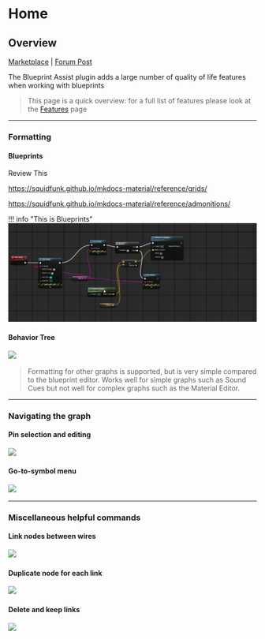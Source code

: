 # Home

## Overview

[Marketplace](https://www.unrealengine.com/marketplace/en-US/product/blueprint-assist) | [Forum Post](https://forums.unrealengine.com/t/blueprint-assist-plugin/214123)

The Blueprint Assist plugin adds a large number of quality of life features when working with blueprints

> This page is a quick overview: for a full list of features please look at the [Features](https://github.com/fpwong/BlueprintAssistWiki/wiki/Features) page

***
### Formatting
#### Blueprints

Review This

https://squidfunk.github.io/mkdocs-material/reference/grids/

https://squidfunk.github.io/mkdocs-material/reference/admonitions/

!!! info "This is Blueprints"
    ![](img/blueprint1.gif)

#### Behavior Tree
![](https://i.imgur.com/KYE8Sl5.gif)

> Formatting for other graphs is supported, but is very simple compared to the blueprint editor. Works well for simple graphs such as Sound Cues but not well for complex graphs such as the Material Editor.

***
### Navigating the graph

#### Pin selection and editing
![](https://i.imgur.com/nWEYjGq.gif)

#### Go-to-symbol menu
![](https://i.imgur.com/O201yCf.png)

***
### Miscellaneous helpful commands

#### Link nodes between wires
![](https://i.imgur.com/wqGY1sS.gif)

#### Duplicate node for each link
![](https://i.imgur.com/Ttm6kVR.gif)

#### Delete and keep links
![](https://i.imgur.com/Am3DkTn.gif)